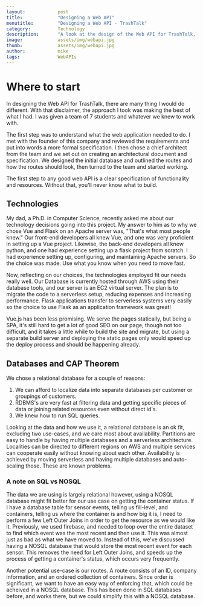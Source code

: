 ```yaml
---
layout:            post
title:             "Designing a Web API"
menutitle:         "Designing a Web API - TrashTalk"
category:          Technology
description:       "A look at the design of the Web API for TrashTalk, a trash can monitoring system."
image:             assets/img/webapi.jpg
thumb:             assets/img/webapi.jpg
author:            mike
tags:              WebAPIs
---
```


# Where to start

In designing the Web API for TrashTalk, there are many thing I would do
different. With that disclaimer, the approach I took was making the best
of what I had. I was given a team of 7 students and whatever we knew to
work with.

The first step was to understand what the web application needed to do.
I met with the founder of this company and reviewed the requirements and
put into words a more formal specification. I then chose a chief architect
from the team and we set out on creating an architectural document and
specification. We designed the initial database and outlined the routes
and how the routes should look, then turned to the team and started
working.

The first step to any good web API is a clear specification of
functionality and resources. Without that, you'll never know what to build.

## Technologies

My dad, a Ph.D. in Computer Science, recently asked me about our technology
decisions going into this project. My answer to him as to why we chose Vue
and Flask on an Apache server was, "That's what most people knew." Our
front-end developers all knew Vue, and one was very proficient in setting
up a Vue project. Likewise, the back-end developers all knew python, and
one had experience setting up a flask project from scratch. I had
experience setting up, configuring, and maintaining Apache servers. So the
choice was made. Use what you know when you need to move fast.

Now, reflecting on our choices, the technologies employed fit our needs
really well. Our Database is currently hosted through AWS using their
database tools, and our server is an EC2 virtual server. The plan is to
migrate the code to a serverless setup, reducing expenses and increasing
performance. Flask applications transfer to serverless systems very easily
so the choice to use Flask as an application framework was great!

Vue.js has been less promising. We serve the pages statically, but being a
SPA, it's still hard to get a lot of good SEO on our page, though not
too difficult, and it takes a little while to build the site and migrate,
but using a separate build server and deploying the static pages only would
speed up the deploy process and should be happening already.

## Databases and CAP Theorem

We chose a relational database for a couple of reasons:

1. We can afford to localize data into separate databases per customer or groupings of customers.
2. RDBMS's are very fast at filtering data and getting specific pieces of data or joining related resources even without direct id's.
3. We knew how to run SQL queries.

Looking at the data and how we use it, a relational database is an ok fit,
excluding two use-cases, and we care most about availability. Partitions
are easy to handle by having multiple databases and a serverless
architecture. Localities can be directed to different regions on AWS and
multiple services can cooperate easily without knowing about each other.
Availability is achieved by moving serverless and having multiple
databases and auto-scaling those. These are known problems.

### A note on SQL vs NOSQL

The data we are using is largely relational however, using a NOSQL database
might fit better for our use case on getting the container status. If I
have a database table for sensor events, telling us fill-level, and
containers, telling us where the container is and how big it is, I need to
perform a few Left Outer Joins in order to get the resource as we would
like it. Previously, we used firebase, and needed to loop over the entire
dataset to find which event was the most recent and then use it. This was
almost just as bad as what we have moved to. Instead of this, we've
discussed having a NOSQL database that would store the most recent event
for each sensor. This removes the need for Left Outer Joins, and speeds up
the process of getting a container's status, which occurs very frequently.

Another potential use-case is our routes. A route consists of an ID,
company information, and an ordered collection of containers. Since order
is significant, we want to have an easy way of enforcing that, which could
be acheived in a NOSQL database. This has been done in SQL databases
before, and works there, but we could simplify this with a NOSQL database.
